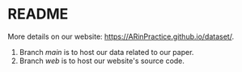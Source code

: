 # README
More details on our website: https://ARinPractice.github.io/dataset/.
1. Branch *main* is to host our data related to our paper.
2. Branch *web* is to host our website's source code.
